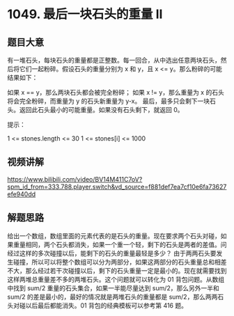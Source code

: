 # 1049. 最后一块石头的重量 II

## 题目大意
有一堆石头，每块石头的重量都是正整数。每一回合，从中选出任意两块石头，然后将它们一起粉碎。假设石头的重量分别为 x 和 y，且 x <= y。那么粉碎的可能结果如下：

如果 x == y，那么两块石头都会被完全粉碎；
如果 x != y，那么重量为 x 的石头将会完全粉碎，而重量为 y 的石头新重量为 y-x。
最后，最多只会剩下一块石头。返回此石头最小的可能重量。如果没有石头剩下，就返回 0。

提示：

1 <= stones.length <= 30
1 <= stones[i] <= 1000

## 视频讲解
https://www.bilibili.com/video/BV14M411C7oV?spm_id_from=333.788.player.switch&vd_source=f881def7ea7cf10e6fa73627efe940dd

## 解题思路
给出一个数组，数组里面的元素代表的是石头的重量。现在要求两个石头对碰，如果重量相同，两个石头都消失，如果一个重一个轻，剩下的石头是两者的差值。问经过这样的多次碰撞以后，能剩下的石头的重量最轻是多少？
由于两两石头要发生碰撞，所以可以将整个数组可以分为两部分，如果这两部分的石头重量总和相差不大，那么经过若干次碰撞以后，剩下的石头重量一定是最小的。现在就需要找到这样两堆总重量差不多的两堆石头。这个问题就可以转化为 01 背包问题。从数组中找到 sum/2 重量的石头集合，如果一半能尽量达到 sum/2，那么另外一半和 sum/2 的差是最小的，最好的情况就是两堆石头的重量都是 sum/2，那么两两石头对碰以后最后都能消失。01 背包的经典模板可以参考第 416 题。

